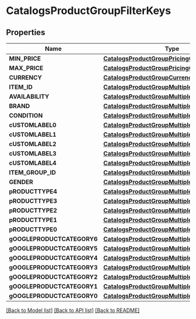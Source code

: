 # CatalogsProductGroupFilterKeys

## Properties
Name | Type | Description | Notes
------------ | ------------- | ------------- | -------------
**MIN_PRICE** | [**CatalogsProductGroupPricingCriteria**](CatalogsProductGroupPricingCriteria.md) |  | 
**MAX_PRICE** | [**CatalogsProductGroupPricingCriteria**](CatalogsProductGroupPricingCriteria.md) |  | 
**CURRENCY** | [**CatalogsProductGroupCurrencyCriteria**](CatalogsProductGroupCurrencyCriteria.md) |  | 
**ITEM_ID** | [**CatalogsProductGroupMultipleStringCriteria**](CatalogsProductGroupMultipleStringCriteria.md) |  | 
**AVAILABILITY** | [**CatalogsProductGroupMultipleStringCriteria**](CatalogsProductGroupMultipleStringCriteria.md) |  | 
**BRAND** | [**CatalogsProductGroupMultipleStringCriteria**](CatalogsProductGroupMultipleStringCriteria.md) |  | 
**CONDITION** | [**CatalogsProductGroupMultipleStringCriteria**](CatalogsProductGroupMultipleStringCriteria.md) |  | 
**cUSTOMLABEL0** | [**CatalogsProductGroupMultipleStringCriteria**](CatalogsProductGroupMultipleStringCriteria.md) |  | 
**cUSTOMLABEL1** | [**CatalogsProductGroupMultipleStringCriteria**](CatalogsProductGroupMultipleStringCriteria.md) |  | 
**cUSTOMLABEL2** | [**CatalogsProductGroupMultipleStringCriteria**](CatalogsProductGroupMultipleStringCriteria.md) |  | 
**cUSTOMLABEL3** | [**CatalogsProductGroupMultipleStringCriteria**](CatalogsProductGroupMultipleStringCriteria.md) |  | 
**cUSTOMLABEL4** | [**CatalogsProductGroupMultipleStringCriteria**](CatalogsProductGroupMultipleStringCriteria.md) |  | 
**ITEM_GROUP_ID** | [**CatalogsProductGroupMultipleStringCriteria**](CatalogsProductGroupMultipleStringCriteria.md) |  | 
**GENDER** | [**CatalogsProductGroupMultipleGenderCriteria**](CatalogsProductGroupMultipleGenderCriteria.md) |  | 
**pRODUCTTYPE4** | [**CatalogsProductGroupMultipleStringListCriteria**](CatalogsProductGroupMultipleStringListCriteria.md) |  | 
**pRODUCTTYPE3** | [**CatalogsProductGroupMultipleStringListCriteria**](CatalogsProductGroupMultipleStringListCriteria.md) |  | 
**pRODUCTTYPE2** | [**CatalogsProductGroupMultipleStringListCriteria**](CatalogsProductGroupMultipleStringListCriteria.md) |  | 
**pRODUCTTYPE1** | [**CatalogsProductGroupMultipleStringListCriteria**](CatalogsProductGroupMultipleStringListCriteria.md) |  | 
**pRODUCTTYPE0** | [**CatalogsProductGroupMultipleStringListCriteria**](CatalogsProductGroupMultipleStringListCriteria.md) |  | 
**gOOGLEPRODUCTCATEGORY6** | [**CatalogsProductGroupMultipleStringListCriteria**](CatalogsProductGroupMultipleStringListCriteria.md) |  | 
**gOOGLEPRODUCTCATEGORY5** | [**CatalogsProductGroupMultipleStringListCriteria**](CatalogsProductGroupMultipleStringListCriteria.md) |  | 
**gOOGLEPRODUCTCATEGORY4** | [**CatalogsProductGroupMultipleStringListCriteria**](CatalogsProductGroupMultipleStringListCriteria.md) |  | 
**gOOGLEPRODUCTCATEGORY3** | [**CatalogsProductGroupMultipleStringListCriteria**](CatalogsProductGroupMultipleStringListCriteria.md) |  | 
**gOOGLEPRODUCTCATEGORY2** | [**CatalogsProductGroupMultipleStringListCriteria**](CatalogsProductGroupMultipleStringListCriteria.md) |  | 
**gOOGLEPRODUCTCATEGORY1** | [**CatalogsProductGroupMultipleStringListCriteria**](CatalogsProductGroupMultipleStringListCriteria.md) |  | 
**gOOGLEPRODUCTCATEGORY0** | [**CatalogsProductGroupMultipleStringListCriteria**](CatalogsProductGroupMultipleStringListCriteria.md) |  | 

[[Back to Model list]](../README.md#documentation-for-models) [[Back to API list]](../README.md#documentation-for-api-endpoints) [[Back to README]](../README.md)


